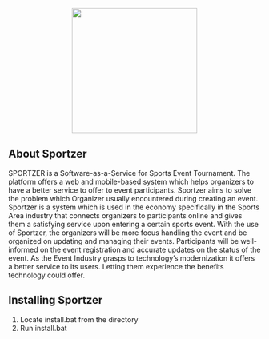 <p align="center"><img height="250px" src="https://raw.githubusercontent.com/giovannimax/sportzer/master/public/images/sportzer_cropped.png"></p>


## About Sportzer

SPORTZER is a Software-as-a-Service for Sports Event Tournament. The platform offers a web and mobile-based system which helps organizers to have a better service to offer to event participants. Sportzer aims to solve the problem which Organizer usually encountered during creating an event. Sportzer is a system which is used in the economy specifically in the Sports Area industry that connects organizers to participants online and gives them a satisfying service upon entering a certain sports event. With the use of Sportzer, the organizers will be more focus handling the event and be organized on updating and managing their events. Participants will be well-informed on the event registration and accurate updates on the status of the event. As the Event Industry grasps to technology’s modernization it offers a better service to its users. Letting them experience the benefits technology could offer.

## Installing Sportzer

1. Locate install.bat from the directory
2. Run install.bat

